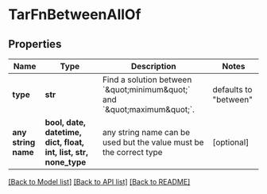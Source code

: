 # TarFnBetweenAllOf


## Properties
Name | Type | Description | Notes
------------ | ------------- | ------------- | -------------
**type** | **str** | Find a solution between &#x60;\&quot;minimum\&quot;&#x60; and &#x60;\&quot;maximum\&quot;&#x60;. | defaults to "between"
**any string name** | **bool, date, datetime, dict, float, int, list, str, none_type** | any string name can be used but the value must be the correct type | [optional]

[[Back to Model list]](../README.md#documentation-for-models) [[Back to API list]](../README.md#documentation-for-api-endpoints) [[Back to README]](../README.md)


